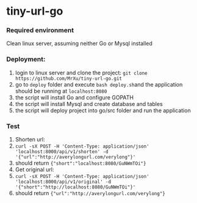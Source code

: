 # tiny-url-go

### Required environment
Clean linux server, assuming neither Go or Mysql installed

### Deployment:
1. login to linux server and clone the project: `git clone https://github.com/MrXu/tiny-url-go.git`
2. go to `deploy` folder and execute `bash deploy.sh`and the application should be running at `localhost:8080`
 1. the script will install Go and configure GOPATH
 2. the script will install Mysql and create database and tables
 3. the script will deploy project into go/src folder and run the application
 
 
### Test
1. Shorten url: 
 1. `curl -sX POST -H 'Content-Type: application/json' 'localhost:8000/api/v1/shorten' -d '{"url":"http://averylongurl.com/verylong"}'`
 2. should return `{"short":"localhost:8080/GuNWmTOi"}`
2. Get original url: 
 1. `curl -sX POST -H 'Content-Type: application/json' 'localhost:8000/api/v1/original' -d '{"short":"http://localhost:8080/GuNWmTOi"}'`
 2. should return `{"url":"http://averylongurl.com/verylong"}`
